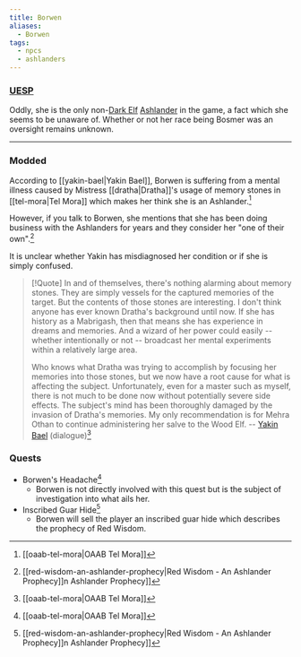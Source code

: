```yaml
---
title: Borwen
aliases:
  - Borwen
tags:
  - npcs
  - ashlanders
---
```

### [UESP](https://en.uesp.net/wiki/Morrowind:Borwen)
Oddly, she is the only non-[Dark Elf](https://en.uesp.net/wiki/Morrowind:Dark_Elf "Morrowind:Dark Elf") [Ashlander](https://en.uesp.net/wiki/Morrowind:Ashlanders "Morrowind:Ashlanders") in the game, a fact which she seems to be unaware of. Whether or not her race being Bosmer was an oversight remains unknown.

***
### Modded
According to [[yakin-bael|Yakin Bael]], Borwen is suffering from a mental illness caused by Mistress [[dratha|Dratha]]'s usage of memory stones in [[tel-mora|Tel Mora]] which makes her think she is an Ashlander.[^1]

However, if you talk to Borwen, she mentions that she has been doing business with the Ashlanders for years and they consider her "one of their own".[^2]

It is unclear whether Yakin has misdiagnosed her condition or if she is simply confused.

> [!Quote]
> In and of themselves, there's nothing alarming about memory stones. They are simply vessels for the captured memories of the target. But the contents of those stones are interesting. I don't think anyone has ever known Dratha's background until now. If she has history as a Mabrigash, then that means she has experience in dreams and memories. And a wizard of her power could easily -- whether intentionally or not -- broadcast her mental experiments within a relatively large area.
> 
> Who knows what Dratha was trying to accomplish by focusing her memories into those stones, but we now have a root cause for what is affecting the subject. Unfortunately, even for a master such as myself, there is not much to be done now without potentially severe side effects. The subject's mind has been thoroughly damaged by the invasion of Dratha's memories. My only recommendation is for Mehra Othan to continue administering her salve to the Wood Elf.
> -- [Yakin Bael](https://en.uesp.net/wiki/Morrowind:Yakin_Bael) (dialogue)[^1]
### Quests
* Borwen's Headache[^1]
	* Borwen is not directly involved with this quest but is the subject of investigation into what ails her.
* Inscribed Guar Hide[^2]
	* Borwen will sell the player an inscribed guar hide which describes the prophecy of Red Wisdom.

[^1]: [[oaab-tel-mora|OAAB Tel Mora]]
[^2]: [[red-wisdom-an-ashlander-prophecy|Red Wisdom - An Ashlander Prophecy]]n Ashlander Prophecy]]